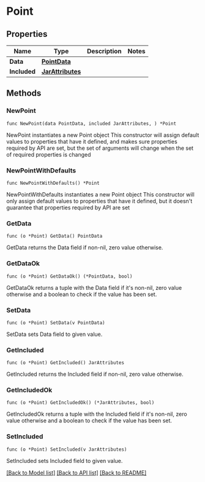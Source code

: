 # Point

## Properties

Name | Type | Description | Notes
------------ | ------------- | ------------- | -------------
**Data** | [**PointData**](PointData.md) |  | 
**Included** | [**JarAttributes**](JarAttributes.md) |  | 

## Methods

### NewPoint

`func NewPoint(data PointData, included JarAttributes, ) *Point`

NewPoint instantiates a new Point object
This constructor will assign default values to properties that have it defined,
and makes sure properties required by API are set, but the set of arguments
will change when the set of required properties is changed

### NewPointWithDefaults

`func NewPointWithDefaults() *Point`

NewPointWithDefaults instantiates a new Point object
This constructor will only assign default values to properties that have it defined,
but it doesn't guarantee that properties required by API are set

### GetData

`func (o *Point) GetData() PointData`

GetData returns the Data field if non-nil, zero value otherwise.

### GetDataOk

`func (o *Point) GetDataOk() (*PointData, bool)`

GetDataOk returns a tuple with the Data field if it's non-nil, zero value otherwise
and a boolean to check if the value has been set.

### SetData

`func (o *Point) SetData(v PointData)`

SetData sets Data field to given value.


### GetIncluded

`func (o *Point) GetIncluded() JarAttributes`

GetIncluded returns the Included field if non-nil, zero value otherwise.

### GetIncludedOk

`func (o *Point) GetIncludedOk() (*JarAttributes, bool)`

GetIncludedOk returns a tuple with the Included field if it's non-nil, zero value otherwise
and a boolean to check if the value has been set.

### SetIncluded

`func (o *Point) SetIncluded(v JarAttributes)`

SetIncluded sets Included field to given value.



[[Back to Model list]](../README.md#documentation-for-models) [[Back to API list]](../README.md#documentation-for-api-endpoints) [[Back to README]](../README.md)


